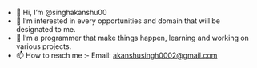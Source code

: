- 👋 Hi, I’m @singhakanshu00
- 👀 I’m interested in every opportunities and domain that will be designated to me.
- 🌱 I’m a programmer that make things happen, learning and working on various projects.
- 📫 How to reach me :- Email: akanshusingh0002@gmail.com

<!---
singhakanshu00/singhakanshu00 is a ✨ special ✨ repository because its `README.md` (this file) appears on your GitHub profile.
You can click the Preview link to take a look at your changes.
--->
